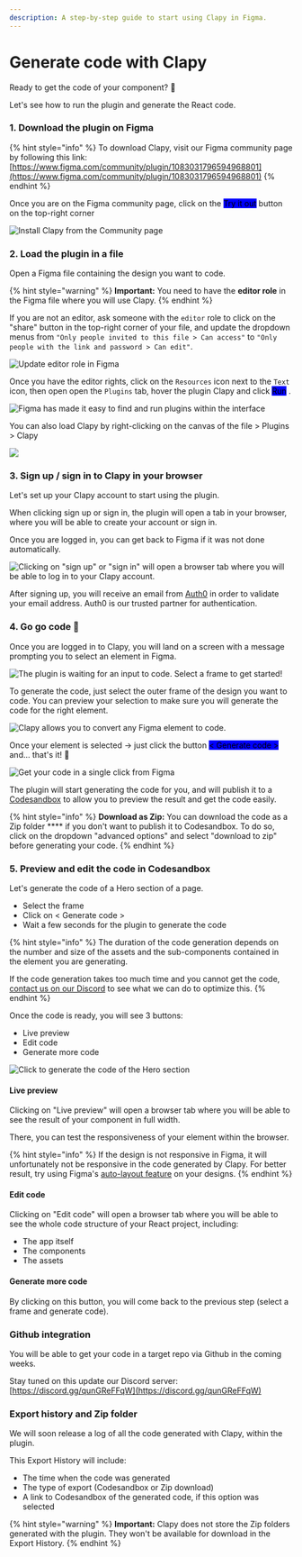 ```yaml
---
description: A step-by-step guide to start using Clapy in Figma.
---
```


# Generate code with Clapy

Ready to get the code of your component? 🤩

Let's see how to run the plugin and generate the React code.

### 1. Download the plugin on Figma

{% hint style="info" %}
To download Clapy, visit our Figma community page by following this link: [https://www.figma.com/community/plugin/1083031796594968801](https://www.figma.com/community/plugin/1083031796594968801)
{% endhint %}

Once you are on the Figma community page, click on the <mark style="background-color:blue;">Try it out</mark> button on the top-right corner

![Install Clapy from the Community page](<../.gitbook/assets/image (8).png>)

### 2. Load the plugin in a file

Open a Figma file containing the design you want to code.

{% hint style="warning" %}
**Important:** You need to have the **editor role** in the Figma file where you will use Clapy.&#x20;
{% endhint %}

If you are not an editor, ask someone with the `editor` role to click on the "share" button in the top-right corner of your file, and update the dropdown menus from `"Only people invited to this file > Can access"` to `"Only people with the link and password > Can edit"`.

![Update editor role in Figma](<../.gitbook/assets/update editor role in Figma.png>)

Once you have the editor rights, click on the `Resources` icon next to the `Text` icon, then open open the `Plugins` tab, hover the plugin Clapy and click <mark style="background-color:blue;">Run</mark> .

![Figma has made it easy to find and run plugins within the interface](<../.gitbook/assets/image (5).png>)

You can also load Clapy by right-clicking on the canvas of the file > Plugins > Clapy

![](../.gitbook/assets/image.png)

### 3. Sign up / sign in to Clapy in your browser

Let's set up your Clapy account to start using the plugin.

When clicking sign up or sign in, the plugin will open a tab in your browser, where you will be able to create your account or sign in.&#x20;

Once you are logged in, you can get back to Figma if it was not done automatically.

![Clicking on "sign up" or "sign in" will open a browser tab where you will be able to log in to your Clapy account.](<../.gitbook/assets/image (1).png>)

After signing up, you will receive an email from [Auth0](https://auth0.com/) in order to validate your email address. Auth0 is our trusted partner for authentication.

### 4. Go go code 🚀

Once you are logged in to Clapy, you will land on a screen with a message prompting you to select an element in Figma.

![The plugin is waiting for an input to code. Select a frame to get started!](<../.gitbook/assets/image (6).png>)

To generate the code, just select the outer frame of the design you want to code. You can preview your selection to make sure you will generate the code for the right element.

![Clapy allows you to convert any Figma element to code.](<../.gitbook/assets/Select a frame to code in Figma with Clapy.gif>)

Once your element is selected -> just click the button <mark style="background-color:blue;">< Generate code ></mark> and... that's it! 🚀

![Get your code in a single click from Figma](<../.gitbook/assets/image (7).png>)

The plugin will start generating the code for you, and will publish it to a [Codesandbox](https://codesandbox.io/) to allow you to preview the result and get the code easily.

{% hint style="info" %}
**Download as Zip:** You can download the code as a Zip folder **** if you don't want to publish it to Codesandbox. To do so, click on the dropdown "advanced options" and select "download to zip" before generating your code.
{% endhint %}

### 5. Preview and edit the code in Codesandbox

Let's generate the code of a Hero section of a page.

* Select the frame
* Click on < Generate code >
* Wait a few seconds for the plugin to generate the code&#x20;

{% hint style="info" %}
The duration of the code generation depends on the number and size of the assets and the sub-components contained in the element you are generating.

If the code generation takes too much time and you cannot get the code, [contact us on our Discord](https://discord.gg/XJ4cb5EJPh) to see what we can do to optimize this.
{% endhint %}

Once the code is ready, you will see 3 buttons:&#x20;

* Live preview
* Edit code
* Generate more code

![Click to generate the code of the Hero section](<../.gitbook/assets/Click to generate code with Clapy.gif>)

#### Live preview

Clicking on "Live preview" will open a browser tab where you will be able to see the result of your component in full width.

There, you can test the responsiveness of your element within the browser.

{% hint style="info" %}
If the design is not responsive in Figma, it will unfortunately not be responsive in the code generated by Clapy. For better result, try using Figma's [auto-layout feature](../figma-basics/auto-layout.md) on your designs.
{% endhint %}

#### Edit code

Clicking on "Edit code" will open a browser tab where you will be able to see the whole code structure of your React project, including:

* The app itself
* The components
* The assets

#### Generate more code

By clicking on this button, you will come back to the previous step (select a frame and generate code).

### Github integration

You will be able to get your code in a target repo via Github in the coming weeks.

Stay tuned on this update our Discord server: [https://discord.gg/qunGReFFqW](https://discord.gg/qunGReFFqW)

### Export history and Zip folder

We will soon release a log of all the code generated with Clapy, within the plugin.

This Export History will include:

* The time when the code was generated
* The type of export (Codesandbox or Zip download)
* A link to Codesandbox of the generated code, if this option was selected

{% hint style="warning" %}
**Important:** Clapy does not store the Zip folders generated with the plugin. They won't be available for download in the Export History.
{% endhint %}
